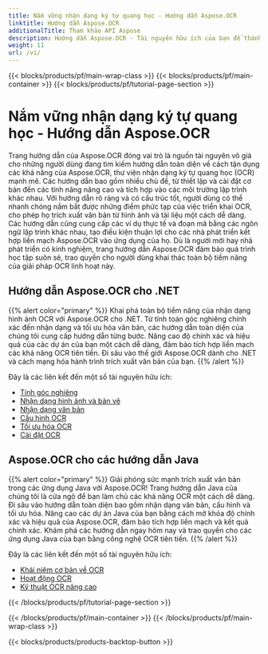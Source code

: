 ```yaml
---
title: Nắm vững nhận dạng ký tự quang học - Hướng dẫn Aspose.OCR
linktitle: Hướng dẫn Aspose.OCR
additionalTitle: Tham khảo API Aspose
description: Hướng dẫn Aspose.OCR - Tài nguyên hữu ích của bạn để thành thạo nhận dạng ký tự quang học với các hướng dẫn rõ ràng và ví dụ thực tế bằng nhiều ngôn ngữ khác nhau.
weight: 11
url: /vi/
---
```


{{< blocks/products/pf/main-wrap-class >}}
{{< blocks/products/pf/main-container >}}
{{< blocks/products/pf/tutorial-page-section >}}

# Nắm vững nhận dạng ký tự quang học - Hướng dẫn Aspose.OCR


Trang hướng dẫn của Aspose.OCR đóng vai trò là nguồn tài nguyên vô giá cho những người dùng đang tìm kiếm hướng dẫn toàn diện về cách tận dụng các khả năng của Aspose.OCR, thư viện nhận dạng ký tự quang học (OCR) mạnh mẽ. Các hướng dẫn bao gồm nhiều chủ đề, từ thiết lập và cài đặt cơ bản đến các tính năng nâng cao và tích hợp vào các môi trường lập trình khác nhau. Với hướng dẫn rõ ràng và có cấu trúc tốt, người dùng có thể nhanh chóng nắm bắt được những điểm phức tạp của việc triển khai OCR, cho phép họ trích xuất văn bản từ hình ảnh và tài liệu một cách dễ dàng. Các hướng dẫn cũng cung cấp các ví dụ thực tế và đoạn mã bằng các ngôn ngữ lập trình khác nhau, tạo điều kiện thuận lợi cho các nhà phát triển kết hợp liền mạch Aspose.OCR vào ứng dụng của họ. Dù là người mới hay nhà phát triển có kinh nghiệm, trang hướng dẫn Aspose.OCR đảm bảo quá trình học tập suôn sẻ, trao quyền cho người dùng khai thác toàn bộ tiềm năng của giải pháp OCR linh hoạt này.

## Hướng dẫn Aspose.OCR cho .NET
{{% alert color="primary" %}}
Khai phá toàn bộ tiềm năng của nhận dạng hình ảnh OCR với Aspose.OCR cho .NET. Từ tính toán góc nghiêng chính xác đến nhận dạng và tối ưu hóa văn bản, các hướng dẫn toàn diện của chúng tôi cung cấp hướng dẫn từng bước. Nâng cao độ chính xác và hiệu quả của các dự án của bạn một cách dễ dàng, đảm bảo tích hợp liền mạch các khả năng OCR tiên tiến. Đi sâu vào thế giới Aspose.OCR dành cho .NET và cách mạng hóa hành trình trích xuất văn bản của bạn.
{{% /alert %}}

Đây là các liên kết đến một số tài nguyên hữu ích:
 
- [Tính góc nghiêng](./net/skew-angle-calculation/)
- [Nhận dạng hình ảnh và bản vẽ](./net/image-and-drawing-recognition/)
- [Nhận dạng văn bản](./net/text-recognition/)
- [Cấu hình OCR](./net/ocr-configuration/)
- [Tối ưu hóa OCR](./net/ocr-optimization/)
- [Cài đặt OCR](./net/ocr-settings/)


## Aspose.OCR cho các hướng dẫn Java
{{% alert color="primary" %}}
Giải phóng sức mạnh trích xuất văn bản trong các ứng dụng Java với Aspose.OCR! Trang hướng dẫn Java của chúng tôi là cửa ngõ để bạn làm chủ các khả năng OCR một cách dễ dàng. Đi sâu vào hướng dẫn toàn diện bao gồm nhận dạng văn bản, cấu hình và tối ưu hóa. Nâng cao các dự án Java của bạn bằng cách mở khóa độ chính xác và hiệu quả của Aspose.OCR, đảm bảo tích hợp liền mạch và kết quả chính xác. Khám phá các hướng dẫn ngay hôm nay và trao quyền cho các ứng dụng Java của bạn bằng công nghệ OCR tiên tiến.
{{% /alert %}}

Đây là các liên kết đến một số tài nguyên hữu ích:
 
- [Khái niệm cơ bản về OCR](./java/ocr-basics/)
- [Hoạt động OCR](./java/ocr-operations/)
- [Kỹ thuật OCR nâng cao](./java/advanced-ocr-techniques/)




{{< /blocks/products/pf/tutorial-page-section >}}

{{< /blocks/products/pf/main-container >}}
{{< /blocks/products/pf/main-wrap-class >}}

{{< blocks/products/products-backtop-button >}}
